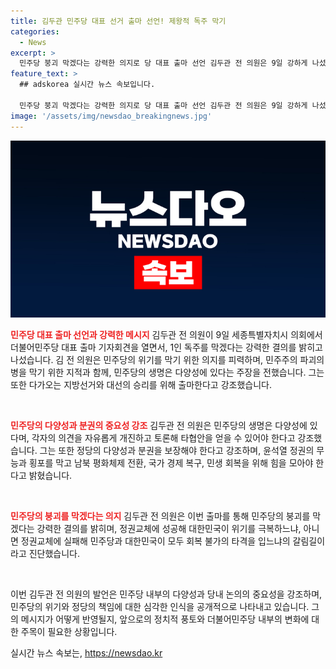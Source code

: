 ```yaml
---
title: 김두관 민주당 대표 선거 출마 선언! 제왕적 독주 막기
categories:
  - News
excerpt: >
  민주당 붕괴 막겠다는 강력한 의지로 당 대표 출마 선언 김두관 전 의원은 9일 강하게 나섰다. 그는 1인 독주를 막지 못하면 민주당의 위기가 깊어질 것이라며 민주당의 붕괴를 막겠다는 강력한 의지로 당 대표로 출마 선언했다. 그는 다양성과 분권을 강조하며 정당의 다양성을 보장하고 분권을 강화해야 한다고 강조했다. 또한, 민주당의 성공과 실패가 대한민국의 미래에 영향을 미칠 것으로 진단했다. 
feature_text: >
  ## adskorea 실시간 뉴스 속보입니다.

  민주당 붕괴 막겠다는 강력한 의지로 당 대표 출마 선언 김두관 전 의원은 9일 강하게 나섰다. 그는 1인 독주를 막지 못하면 민주당의 위기가 깊어질 것이라며 민주당의 붕괴를 막겠다는 강력한 의지로 당 대표로 출마 선언했다. 그는 다양성과 분권을 강조하며 정당의 다양성을 보장하고 분권을 강화해야 한다고 강조했다. 또한, 민주당의 성공과 실패가 대한민국의 미래에 영향을 미칠 것으로 진단했다. 
image: '/assets/img/newsdao_breakingnews.jpg'
---
```


<p><img src="/assets/img/newsdao_breakingnews.jpg" alt="adskorea 속보" /></p>

<p><b><span style="color: #ee2323;">민주당 대표 출마 선언과 강력한 메시지</span></b>
김두관 전 의원이 9일 세종특별자치시 의회에서 더불어민주당 대표 출마 기자회견을 열면서, 1인 독주를 막겠다는 강력한 결의를 밝히고 나섰습니다. 김 전 의원은 민주당의 위기를 막기 위한 의지를 피력하며, 민주주의 파괴의 병을 막기 위한 지적과 함께, 민주당의 생명은 다양성에 있다는 주장을 전했습니다. 그는 또한 다가오는 지방선거와 대선의 승리를 위해 출마한다고 강조했습니다.</p>

<p data-ke-size="size16">&nbsp;</p>

<p><b><span style="color: #ee2323;">민주당의 다양성과 분권의 중요성 강조</span></b>
김두관 전 의원은 민주당의 생명은 다양성에 있다며, 각자의 의견을 자유롭게 개진하고 토론해 타협안을 얻을 수 있어야 한다고 강조했습니다. 그는 또한 정당의 다양성과 분권을 보장해야 한다고 강조하며, 윤석열 정권의 무능과 횡포를 막고 남북 평화체제 전환, 국가 경제 복구, 민생 회복을 위해 힘을 모아야 한다고 밝혔습니다.</p>

<p data-ke-size="size16">&nbsp;</p>

<p><b><span style="color: #ee2323;">민주당의 붕괴를 막겠다는 의지</span></b>
김두관 전 의원은 이번 출마를 통해 민주당의 붕괴를 막겠다는 강력한 결의를 밝히며, 정권교체에 성공해 대한민국이 위기를 극복하느냐, 아니면 정권교체에 실패해 민주당과 대한민국이 모두 회복 불가의 타격을 입느냐의 갈림길이라고 진단했습니다.</p>

<p data-ke-size="size16">&nbsp;</p>

<p>이번 김두관 전 의원의 발언은 민주당 내부의 다양성과 당내 논의의 중요성을 강조하며, 민주당의 위기와 정당의 책임에 대한 심각한 인식을 공개적으로 나타내고 있습니다. 그의 메시지가 어떻게 반영될지, 앞으로의 정치적 풍토와 더불어민주당 내부의 변화에 대한 주목이 필요한 상황입니다.</p>
실시간 뉴스 속보는, <a href="https://newsdao.kr" rel="dofollow">https://newsdao.kr</a>


